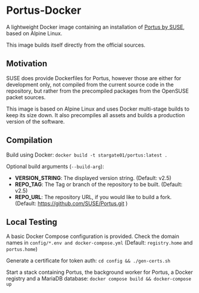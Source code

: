 # Portus-Docker
A lightweight Docker image containing an installation of [Portus by SUSE](https://github.com/SUSE/Portus.git), based on Alpine Linux.

This image builds itself directly from the official sources.

## Motivation

SUSE does provide Dockerfiles for Portus, however those are either for development only, not compiled from the current source code in the repository, but rather from the precompiled packages from the OpenSUSE packet sources.

This image is based on Alpine Linux and uses Docker multi-stage builds to keep its size down. It also precompiles all assets and builds a production version of the software.

## Compilation
Build using Docker: `docker build -t stargate01/portus:latest .`

Optional build arguments (`--build-arg`):
 - **VERSION_STRING**: The displayed version string. (Default: v2.5)
 - **REPO_TAG**: The Tag or branch of the repository to be built. (Default: v2.5)
 - **REPO_URL**: The repository URL, if you would like to build a fork. (Default: https://github.com/SUSE/Portus.git )

## Local Testing
A basic Docker Compose configuration is provided. Check the domain names in `config/*.env and docker-compose.yml` (Default: `registry.home` and `portus.home`)

Generate a certificate for token auth: `cd config && ./gen-certs.sh`

Start a stack containing Portus, the background worker for Portus, a Docker registry and a MariaDB database: `docker compose build && docker-compose up`
